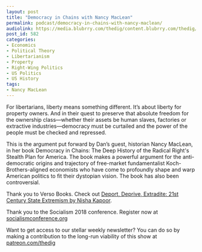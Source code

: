 ```yaml
---
layout: post
title: "Democracy in Chains with Nancy MacLean"
permalink: podcast/democracy-in-chains-with-nancy-maclean/
audiolink: https://media.blubrry.com/thedig/content.blubrry.com/thedig/The_Dig_-_EP_118_-_MacLean.mp3
post_id: 582
categories: 
- Economics
- Political Theory
- Libertarianism
- Property
- Right-Wing Politics
- US Politics
- US History
tags: 
- Nancy MacLean
---
```


For libertarians, liberty means something different. It’s about liberty for property owners. And in their quest to preserve that absolute freedom for the ownership class—whether their assets be human slaves, factories or extractive industries—democracy must be curtailed and the power of the people must be checked and repressed.

This is the argument put forward by Dan’s guest, historian Nancy MacLean, in her book Democracy in Chains: The Deep History of the Radical Right's Stealth Plan for America. The book makes a powerful argument for the anti-democratic origins and trajectory of free-market fundamentalist Koch-Brothers-aligned economists who have come to profoundly shape and warp American politics to fit their dystopian vision. The book has also been controversial.

Thank you to Verso Books. Check out [Deport, Deprive, Extradite: 21st Century State Extremism by Nisha Kapoor](https://www.versobooks.com/books/2551-deport-deprive-extradite).

Thank you to the Socialism 2018 conference. Register now at [socialismconference.org](https://www.socialismconference.org)

Want to get access to our stellar weekly newsletter? You can do so by making a contribution to the long-run viability of this show at [patreon.com/thedig](http://www.patreon.com/TheDig) 
